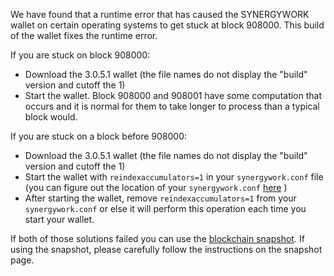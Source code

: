 We have found that a runtime error that has caused the SYNERGYWORK wallet on certain operating systems to get stuck at block 908000. This build of the wallet fixes the runtime error.

If you are stuck on block 908000:
- Download the 3.0.5.1 wallet (the file names do not display the "build" version and cutoff the 1)
- Start the wallet. Block 908000 and 908001 have some computation that occurs and it is normal for them to take longer to process than a typical block would.

If you are stuck on a block before 908000:
- Download the 3.0.5.1 wallet (the file names do not display the "build" version and cutoff the 1)
- Start the wallet with `reindexaccumulators=1` in your `synergywork.conf` file (you can figure out the location of your `synergywork.conf` [here](https://synergywork.freshdesk.com/support/solutions/articles/30000004664-where-are-my-wallet-dat-blockchain-and-configuration-conf-files-located-) )
- After starting the wallet, remove `reindexaccumulators=1` from your `synergywork.conf` or else it will perform this operation each time you start your wallet.

If both of those solutions failed you can use the [blockchain snapshot](http://178.254.23.111/~pub/SYNERGYWORK/Daily-Snapshots-Html/SYNERGYWORK-Daily-Snapshots.html). If using the snapshot, please carefully follow the instructions on the snapshot page.